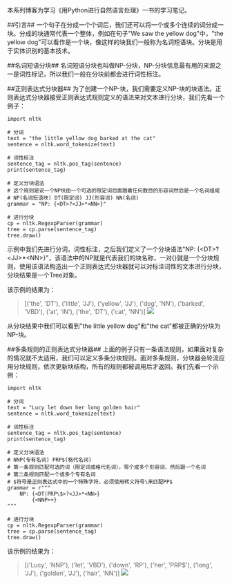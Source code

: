 本系列博客为学习《用Python进行自然语言处理》一书的学习笔记。

##引言##
一个句子在分成一个个词后，我们还可以将一个或多个连续的词分成一块。分成的块通常代表一个整体，例如在句子"We saw the yellow dog"中，"the yellow dog"可以看作是一个块，像这样的块我们一般称为名词短语块。分块是用于实体识别的基本技术。

##名词短语分块##
名词短语分块也叫做NP-分块，NP-分块信息最有用的来源之一是词性标记，所以我们一般在分块前都会进行词性标注。

##正则表达式分块器##
为了创建一个NP-块，我们需要定义NP-块的块语法。正则表达式分块器接受正则表达式规则定义的语法来对文本进行分块，我们先看一个例子：
    
    import nltk
    
    # 分词
    text = "the little yellow dog barked at the cat"
    sentence = nltk.word_tokenize(text)

    # 词性标注
    sentence_tag = nltk.pos_tag(sentence)
    print(sentence_tag)

    # 定义分块语法
    # 这个规则是说一个NP块由一个可选的限定词后面跟着任何数目的形容词然后是一个名词组成
    # NP(名词短语块) DT(限定词) JJ(形容词) NN(名词)
    grammar = "NP: {<DT>?<JJ>*<NN>}"

    # 进行分块
    cp = nltk.RegexpParser(grammar)
    tree = cp.parse(sentence_tag)
    tree.draw()

示例中我们先进行分词，词性标注，之后我们定义了一个分块语法"NP: {<DT\>?<JJ\>*<NN\>}"，该语法中的NP就是代表我们的块名称，一对{}就是一个分块规则，使用该语法构造出一个正则表达式分块器就可以对标注词性的文本进行分块，分块结果是一个Tree对象。

该示例的结果为：

> [('the', 'DT'), ('little', 'JJ'), ('yellow', 'JJ'), ('dog', 'NN'), ('barked', 'VBD'), ('at', 'IN'), ('the', 'DT'), ('cat', 'NN')]
> ![](http://www.burnelltek.com/static/img/1487148599085NP.PNG)

从分块结果中我们可以看到"the little yellow dog"和"the cat"都被正确的分块为NP-块。

##多条规则的正则表达式分块器##
上面的例子只有一条语法规则，如果面对复杂的情况就不太适用，我们可以定义多条分块规则。面对多条规则，分块器会轮流应用分块规则，依次更新块结构，所有的规则都被调用后才返回。我们先看一个示例：
    
    import nltk

    # 分词
    text = "Lucy let down her long golden hair"
    sentence = nltk.word_tokenize(text)

    # 词性标注
    sentence_tag = nltk.pos_tag(sentence)
    print(sentence_tag)

    # 定义分块语法
    # NNP(专有名词) PRP$(格代名词)
    # 第一条规则匹配可选的词（限定词或格代名词），零个或多个形容词，然后跟一个名词
    # 第二条规则匹配一个或多个专有名词
    # $符号是正则表达式中的一个特殊字符，必须使用转义符号\来匹配PP$
    grammar = r"""
        NP: {<DT|PRP\$>?<JJ>*<NN>}
            {<NNP>+}
    """

    # 进行分块
    cp = nltk.RegexpParser(grammar)
    tree = cp.parse(sentence_tag)
    tree.draw()

该示例的结果为：

> [('Lucy', 'NNP'), ('let', 'VBD'), ('down', 'RP'), ('her', 'PRP$'), ('long', 'JJ'), ('golden', 'JJ'), ('hair', 'NN')]
> ![](http://www.burnelltek.com/static/img/1487150169688NP.PNG)